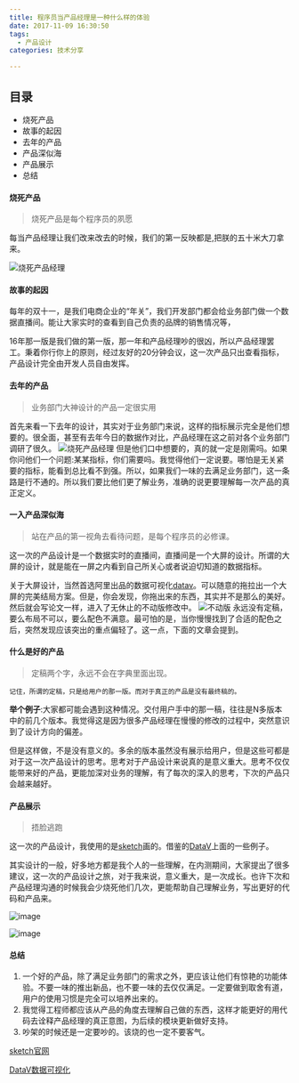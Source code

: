 ```yaml
---
title: 程序员当产品经理是一种什么样的体验
date: 2017-11-09 16:30:50
tags:
  - 产品设计
categories: 技术分享

---
```


## 目录
+ 烧死产品
+ 故事的起因
+ 去年的产品
+ 产品深似海
+ 产品展示
+ 总结

#### 烧死产品
> 烧死产品是每个程序员的夙愿

每当产品经理让我们改来改去的时候，我们的第一反映都是,把朕的五十米大刀拿来。

![烧死产品经理](http://og3rfccos.bkt.clouddn.com/project.jpg)

#### 故事的起因

每年的双十一，是我们电商企业的“年关”，我们开发部门都会给业务部门做一个数据直播间。能让大家实时的查看到自己负责的品牌的销售情况等，

16年那一版是我们做的第一版，那一年和产品经理吵的很凶，所以产品经理罢工。秉着你行你上的原则，经过友好的20分钟会议，这一次产品只出查看指标，产品设计完全由开发人员自由发挥。

#### 去年的产品
> 业务部门大神设计的产品一定很实用

首先来看一下去年的设计，其实对于业务部门来说，这样的指标展示完全是他们想要的。很全面，甚至有去年今日的数据作对比，产品经理在这之前对各个业务部门调研了很久。
![烧死产品经理](http://og3rfccos.bkt.clouddn.com/long.jpg)
但是他们口中想要的，真的就一定是刚需吗。如果你问他们一个问题:某某指标，你们需要吗。我觉得他们一定说要。哪怕是无关紧要的指标，能看到总比看不到强。所以，如果我们一味的去满足业务部门，这一条路是行不通的。所以我们要比他们更了解业务，准确的说更要理解每一次产品的真正定义。

#### 一入产品深似海
>  站在产品的第一视角去看待问题，是每个程序员的必修课。

这一次的产品设计是一个数据实时的直播间，直播间是一个大屏的设计。所谓的大屏的设计，就是能在一屏之内看到自己所关心或者说迫切知道的数据指标。

关于大屏设计，当然首选阿里出品的数据可视化[datav](https://data.aliyun.com/visual/datav?spm=a2c0j.7906235.header.29.Vfj7Vo)。可以随意的拖拉出一个大屏的完美结局方案。但是，你会发现，你拖出来的东西，其实并不是那么的美好。然后就会写论文一样，进入了无休止的不动版修改中。
![不动版](http://og3rfccos.bkt.clouddn.com/11.jpg)
永远没有定稿，要么布局不可以，要么配色不满意。最可怕的是，当你慢慢找到了合适的配色之后，突然发现应该突出的重点偏轻了。这一点，下面的文章会提到。

#### 什么是好的产品
>  定稿两个字，永远不会在字典里面出现。

```
记住，所谓的定稿，只是给用户的那一版。而对于真正的产品是没有最终稿的。
```


**举个例子**:大家都可能会遇到这种情况。交付用户手中的那一稿，往往是N多版本中的前几个版本。我觉得这是因为很多产品经理在慢慢的修改的过程中，突然意识到了设计方向的偏差。

但是这样做，不是没有意义的。多余的版本虽然没有展示给用户，但是这些可都是对于这一次产品设计的思考。思考对于产品设计来说真的是意义重大。思考不仅仅能带来好的产品，更能加深对业务的理解，有了每次的深入的思考，下次的产品只会越来越好。


#### 产品展示
> 捂脸逃跑

这一次的产品设计，我使用的是[sketch](http://www.sketchcn.com/)画的。借鉴的[DataV](https://data.aliyun.com/visual/datav?spm=a2c0j.7906235.header.29.Vfj7Vo)上面的一些例子。

其实设计的一般，好多地方都是我个人的一些理解，在内测期间，大家提出了很多建议，这一次的产品设计之旅，对于我来说，意义重大，是一次成长。也许下次和产品经理沟通的时候我会少烧死他们几次，更能帮助自己理解业务，写出更好的代码和产品来。

![image](http://og3rfccos.bkt.clouddn.com/%E4%BA%A7%E5%93%811.jpg)

![image](http://og3rfccos.bkt.clouddn.com/%E4%BA%A7%E5%93%812.jpg)



#### 总结
1. 一个好的产品，除了满足业务部门的需求之外，更应该让他们有惊艳的功能体验。不要一味的推出新品，也不要一味的去仅仅满足。一定要做到取舍有道，用户的使用习惯是完全可以培养出来的。
2. 我觉得工程师都应该从产品的角度去理解自己做的东西，这样才能更好的用代码去诠释产品经理的真正意图，为后续的模块更新做好支持。
3. 吵架的时候还是一定要吵的。该烧的也一定不要客气。


[sketch官网](http://www.sketchcn.com/)

[DataV数据可视化](https://data.aliyun.com/visual/datav?spm=a2c0j.7906235.header.29.Vfj7Vo)